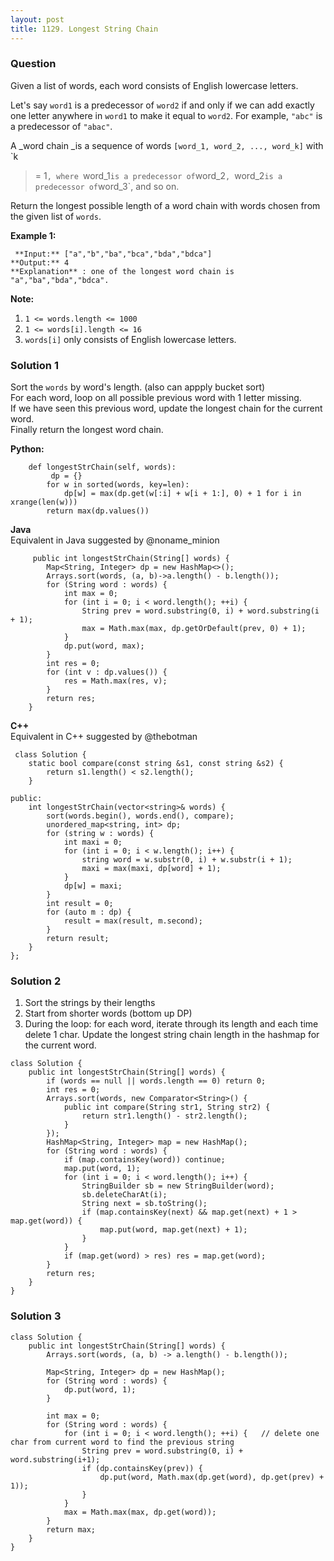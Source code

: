 ```yaml
---
layout: post
title: 1129. Longest String Chain
---
```

### Question
Given a list of words, each word consists of English lowercase letters.

Let's say `word1` is a predecessor of `word2` if and only if we can add
exactly one letter anywhere in `word1` to make it equal to `word2`.  For
example, `"abc"` is a predecessor of `"abac"`.

A _word chain  _is a sequence of words `[word_1, word_2, ..., word_k]` with `k
>= 1`, where `word_1` is a predecessor of `word_2`, `word_2` is a predecessor
of `word_3`, and so on.

Return the longest possible length of a word chain with words chosen from the
given list of `words`.



 **Example 1:**

    
    
     **Input:** ["a","b","ba","bca","bda","bdca"]
    **Output:** 4
    **Explanation** : one of the longest word chain is "a","ba","bda","bdca".
    



 **Note:**

  1. `1 <= words.length <= 1000`
  2. `1 <= words[i].length <= 16`
  3. `words[i]` only consists of English lowercase letters.

### Solution 1
Sort the `words` by word's length. (also can appply bucket sort)  
For each word, loop on all possible previous word with 1 letter missing.  
If we have seen this previous word, update the longest chain for the current
word.  
Finally return the longest word chain.  
  

 **Python:**

    
    
        def longestStrChain(self, words):
             dp = {}
            for w in sorted(words, key=len):
                dp[w] = max(dp.get(w[:i] + w[i + 1:], 0) + 1 for i in xrange(len(w)))
            return max(dp.values())
    

  

**Java**  
Equivalent in Java suggested by @noname_minion

    
    
         public int longestStrChain(String[] words) {
            Map<String, Integer> dp = new HashMap<>();
            Arrays.sort(words, (a, b)->a.length() - b.length());
            for (String word : words) {
                int max = 0;
                for (int i = 0; i < word.length(); ++i) {
                    String prev = word.substring(0, i) + word.substring(i + 1);
                    max = Math.max(max, dp.getOrDefault(prev, 0) + 1);
                }
                dp.put(word, max);
            }
            int res = 0;
            for (int v : dp.values()) {
                res = Math.max(res, v);
            }
            return res;
        }
    

**C++**  
Equivalent in C++ suggested by @thebotman

    
    
     class Solution {
        static bool compare(const string &s1, const string &s2) {
            return s1.length() < s2.length();
        }
    
    public:
        int longestStrChain(vector<string>& words) {
            sort(words.begin(), words.end(), compare);
            unordered_map<string, int> dp;
            for (string w : words) {
                int maxi = 0;
                for (int i = 0; i < w.length(); i++) {
                    string word = w.substr(0, i) + w.substr(i + 1);
                    maxi = max(maxi, dp[word] + 1);
                }
                dp[w] = maxi;
            }
            int result = 0;
            for (auto m : dp) {
                result = max(result, m.second);
            }
            return result;
        }
    };
    


### Solution 2
  1. Sort the strings by their lengths
  2. Start from shorter words (bottom up DP)
  3. During the loop: for each word, iterate through its length and each time delete 1 char. Update the longest string chain length in the hashmap for the current word.

    
    
    class Solution {
        public int longestStrChain(String[] words) {
            if (words == null || words.length == 0) return 0;
            int res = 0;
            Arrays.sort(words, new Comparator<String>() {
                public int compare(String str1, String str2) {
                    return str1.length() - str2.length();
                }
            });
            HashMap<String, Integer> map = new HashMap();
            for (String word : words) {
                if (map.containsKey(word)) continue;
                map.put(word, 1);
                for (int i = 0; i < word.length(); i++) {
                    StringBuilder sb = new StringBuilder(word);
                    sb.deleteCharAt(i);
                    String next = sb.toString();
                    if (map.containsKey(next) && map.get(next) + 1 > map.get(word)) {
                        map.put(word, map.get(next) + 1);
                    }
                }
                if (map.get(word) > res) res = map.get(word);
            }
            return res;
        }   
    }
    


### Solution 3
    
    
    class Solution {
        public int longestStrChain(String[] words) {
            Arrays.sort(words, (a, b) -> a.length() - b.length());
            
            Map<String, Integer> dp = new HashMap();
            for (String word : words) {
                dp.put(word, 1);
            }
        
            int max = 0;
            for (String word : words) {
                for (int i = 0; i < word.length(); ++i) {   // delete one char from current word to find the previous string
                    String prev = word.substring(0, i) + word.substring(i+1);
                    if (dp.containsKey(prev)) {
                        dp.put(word, Math.max(dp.get(word), dp.get(prev) + 1));
                    }
                }
                max = Math.max(max, dp.get(word));
            }
            return max;
        }
    }
    



